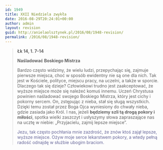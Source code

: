 ```yaml
---
id: 1949
title: XXII Niedziela zwykła
date: 2016-08-29T20:24:01+00:00
author: admin
layout: revision
guid: http://anielaolsztynek.pl/2016/08/1948-revision/
permalink: /2016/08/1948-revision/
---
```

> **Łk 14, 1. 7-14**
> 
> **Naśladować Boskiego Mistrza**
> 
> Bardzo często widzimy, że wielu ludzi, przepychając się, zajmuje pierwsze miejsca, choć w sposób ewidentny nie są one dla nich. Tak jest w Kościele, polityce, miejscu pracy, na uczelni, a także w sporcie. Dlaczego tak się dzieje? Człowiekowi trudno jest zaakceptować, że wyższe miejsce może się należeć komuś innemu. Uczeń Chrystusa powinien naśladować swojego Boskiego Mistrza, który jest cichy i pokorny sercem. On, zstępując z nieba, stał się sługą wszystkich. Dzięki temu został przez Boga Ojca wyniesiony do chwały nieba, gdzie zasiada jako Król. I nas, jeżeli **będziemy szli tą drogą pokory i miłości**, spotka wielki zaszczyt i usłyszymy słowa zapraszające nas na ucztę w niebie: &#8222;Przyjacielu, zajmij lepsze miejsce&#8221;.
> 
> <span style="color: #666699;">Jezu, tak często pochłania mnie zazdrość, że znów ktoś zajął lepsze, wyższe miejsce. Ożyw moje serce lekarstwem pokory, a wtedy pełną radość odnajdę w służbie ubogim braciom.</span>